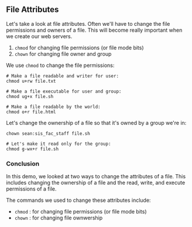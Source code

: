 ## File Attributes

Let's take a look at file attributes. Often we'll have to change the file permissions and owners of a file. This will become really important when we create our web servers.

1. ``chmod`` for changing file permissions (or file mode bits)
1. ``chown`` for changing file owner and group

We use ``chmod`` to change the file permissions:

```
# Make a file readable and writer for user:
chmod u+rw file.txt

# Make a file executable for user and group:
chmod ug+x file.sh

# Make a file readable by the world:
chmod o+r file.html
```

Let's change the ownership of a file so that it's owned by a group we're in:

```
chown sean:sis_fac_staff file.sh

# Let's make it read only for the group:
chmod g-wx+r file.sh
```

### Conclusion

In this demo, we looked at two ways to change the attributes of a file. This includes changing the ownership of a file and the read, write, and execute permissions of a file.

The commands we used to change these attributes include:

- ``chmod`` : for changing file permissions (or file mode bits)
- ``chown`` : for changing file ownwership
